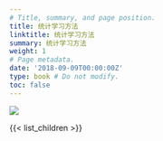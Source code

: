```yaml
---
# Title, summary, and page position.
title: 统计学习方法
linktitle: 统计学习方法
summary: 统计学习方法
weight: 1
# Page metadata.
date: '2018-09-09T00:00:00Z'
type: book # Do not modify.
toc: false
---
```


![](_index-1662703406648.jpeg)

{{< list_children >}}